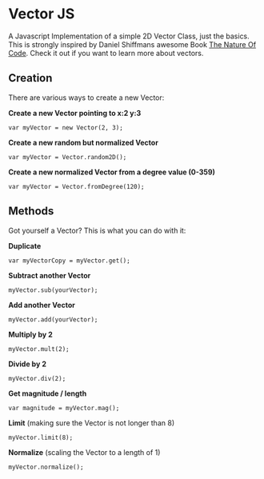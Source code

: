 # Vector JS
A Javascript Implementation of a simple 2D Vector Class, just the basics.  
This is strongly inspired by Daniel Shiffmans awesome Book [The Nature Of Code](http://natureofcode.com/book/chapter-1-vectors/). Check it out if you want to learn more about vectors.

## Creation

There are various ways to create a new Vector:

**Create a new Vector pointing to x:2 y:3**

    var myVector = new Vector(2, 3);

**Create a new random but normalized Vector**

    var myVector = Vector.random2D();

**Create a new normalized Vector from a degree value (0-359)**

    var myVector = Vector.fromDegree(120);


## Methods
Got yourself a Vector? This is what you can do with it:

**Duplicate**

    var myVectorCopy = myVector.get();

**Subtract another Vector**

    myVector.sub(yourVector);

**Add another Vector**

    myVector.add(yourVector);

**Multiply by 2**

    myVector.mult(2);

**Divide by 2**

    myVector.div(2);

**Get magnitude / length**

    var magnitude = myVector.mag();

**Limit** (making sure the Vector is not longer than 8)

    myVector.limit(8);

**Normalize** (scaling the Vector to a length of 1)

    myVector.normalize();